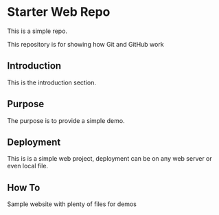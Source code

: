 # Starter Web Repo

This is a simple repo.

This repository is for showing how Git and GitHub work

## Introduction

This is the introduction section.

## Purpose

The purpose is to provide a simple demo.

## Deployment

This is is a simple web project, deployment can be on any web server or even local file.

## How To

Sample website with plenty of files for demos
